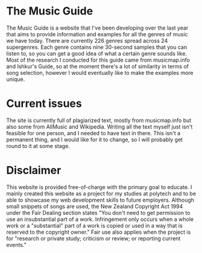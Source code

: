 # The Music Guide
The Music Guide is a website that I've been developing over the last year that aims to provide information and examples for all the genres of music we have today. There are currently 226 genres spread across 24 supergenres. Each genre contains nine 30-second samples that you can listen to, so you can get a good idea of what a certain genre sounds like. Most of the research I conducted for this guide came from musicmap.info and Ishkur's Guide, so at the moment there's a lot of similarity in terms of song selection, however I would eventually like to make the examples more unique.

# Current issues
The site is currently full of plagiarized text, mostly from musicmap.info but also some from AllMusic and Wikipedia. Writing all the text myself just isn't feasible for one person, and I needed to have text in there. This isn't a permanent thing, and I would like for it to change, so I will probably get round to it at some stage.

# Disclaimer
This website is provided free-of-charge with the primary goal to educate. I mainly created this website as a project for my studies at polytech and to be able to showcase my web development skills to future employers. Although small snippets of songs are used, the New Zealand Copyright Act 1994 under the Fair Dealing section states "You don't need to get permission to use an insubstantial part of a work. Infringement only occurs when a whole work or a "substantial" part of a work is copied or used in a way that is reserved to the copyright owner." Fair use also applies when the project is for "research or private study; criticism or review; or reporting current events."
